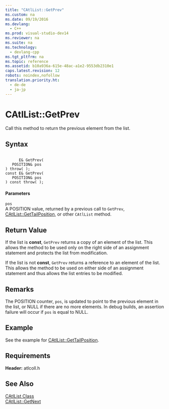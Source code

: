 ```yaml
---
title: "CAtlList::GetPrev"
ms.custom: na
ms.date: 09/19/2016
ms.devlang: 
  - C++
ms.prod: visual-studio-dev14
ms.reviewer: na
ms.suite: na
ms.technology: 
  - devlang-cpp
ms.tgt_pltfrm: na
ms.topic: reference
ms.assetid: b10a936a-615e-48ac-a1e2-9553db2310e1
caps.latest.revision: 12
robots: noindex,nofollow
translation.priority.ht: 
  - de-de
  - ja-jp
---
```

# CAtlList::GetPrev
Call this method to return the previous element from the list.  
  
## Syntax  
  
```  
  
      E& GetPrev(  
   POSITION& pos   
) throw( );  
const E& GetPrev(  
   POSITION& pos   
) const throw( );  
```  
  
#### Parameters  
 `pos`  
 A POSITION value, returned by a previous call to `GetPrev`, [CAtlList::GetTailPosition](../vs140/CAtlList--GetTailPosition.md), or other `CAtlList` method.  
  
## Return Value  
 If the list is **const**, `GetPrev` returns a copy of an element of the list. This allows the method to be used only on the right side of an assignment statement and protects the list from modification.  
  
 If the list is not **const**, `GetPrev` returns a reference to an element of the list. This allows the method to be used on either side of an assignment statement and thus allows the list entries to be modified.  
  
## Remarks  
 The POSITION counter, `pos`, is updated to point to the previous element in the list, or NULL if there are no more elements. In debug builds, an assertion failure will occur if `pos` is equal to NULL.  
  
## Example  
 See the example for [CAtlList::GetTailPosition](../vs140/CAtlList--GetTailPosition.md).  
  
## Requirements  
 **Header:** atlcoll.h  
  
## See Also  
 [CAtlList Class](../vs140/CAtlList-Class.md)   
 [CAtlList::GetNext](../vs140/CAtlList--GetNext.md)
